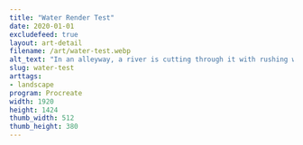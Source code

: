 ```yaml
---
title: "Water Render Test"
date: 2020-01-01
excludefeed: true
layout: art-detail
filename: /art/water-test.webp
alt_text: "In an alleyway, a river is cutting through it with rushing water when it ends abruptly into a waterfill. On the sidewalks, visible puddles can be seen and the water is casting light onto the nearby buildings."
slug: water-test
arttags:
- landscape
program: Procreate
width: 1920
height: 1424
thumb_width: 512
thumb_height: 380
---
```

